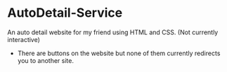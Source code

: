 # AutoDetail-Service
An auto detail website for my friend using HTML and CSS. (Not currently interactive)

* There are buttons on the website but none of them currently redirects you to another site.

